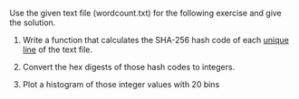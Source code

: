 Use the given text file (wordcount.txt) for the following exercise and give the solution. 

1) Write a function that calculates the SHA-256 hash code of each <ins>unique line</ins> of the text file.

2) Convert the hex digests of those hash codes to integers.

3) Plot a histogram of those integer values with 20 bins
